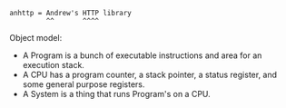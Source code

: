 ```
anhttp = Andrew's HTTP library
         ^^       ^^^^
```

Object model:
- A Program is a bunch of executable instructions and area for an execution stack.
- A CPU has a program counter, a stack pointer, a status register, and some general purpose registers.
- A System is a thing that runs Program's on a CPU.
